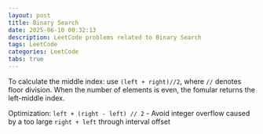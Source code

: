 ```yaml
---
layout: post
title: Binary Search
date: 2025-06-10 00:32:13
description: LeetCode problems related to Binary Search
tags: LeetCode
categories: LeetCode
tabs: true
---
```


To calculate the middle index: use `(left + right)//2`, where `//` denotes floor division. When the number of elements is even, the fomular returns the left-middle index.

Optimization: `left + (right - left) // 2` - Avoid integer overflow caused by a too large `right + left` through interval offset
